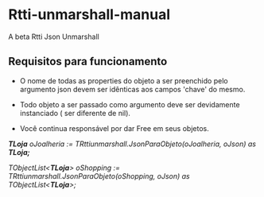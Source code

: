 # Rtti-unmarshall-manual
A beta Rtti Json Unmarshall

## Requisitos para funcionamento ##

* O nome de todas as properties do objeto a ser preenchido pelo argumento json devem ser idênticas aos campos 'chave' do mesmo.

* Todo objeto a ser passado como argumento deve ser devidamente instanciado ( ser diferente de nil).

* Você continua responsável por dar Free em seus objetos.

***TLoja** oJoalheria := TRttiunmarshall.JsonParaObjeto(oJoalheria, oJson) as **TLoja;***
  
*TObjectList<**TLoja**> oShopping := TRttiunmarshall.JsonParaObjeto(oShopping, oJson) as TObjectList<**TLoja**>;*
